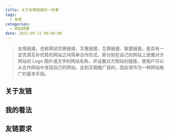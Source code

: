 ```yaml
---
title: 关于友情链接的一些事
tags:
  - 友链
categories:
  - 网站搭建
date: 2022-09-21 00:00:00
---
```


> 友情链接，也称网站交换链接、互惠链接、互换链接、联盟链接。是具有一定资源互补优势的网站之间简单合作形式，即分别在自己的网站上放置对方网站的 Logo 图片或文字的网站名称，并设置对方网站的链接，使用户可以从合作网站中发现自己的网站，达到互相推广目的，因此常作为一种网站推广的基本手段。

<!-- more -->

## 关于友链



## 我的看法

## 友链要求

## 